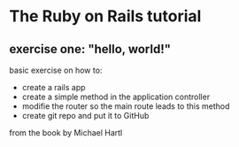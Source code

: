 # The Ruby on Rails tutorial

## exercise one: "hello, world!"

basic exercise on how to:
- create a rails app
- create a simple method in the application controller
- modifie the router so the main route leads to this method
- create git repo and put it to GitHub

from the book by Michael Hartl
